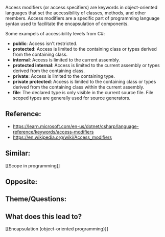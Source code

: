 Access modifiers (or access specifiers) are keywords in object-oriented languages that set the accessibility of classes, methods, and other members. Access modifiers are a specific part of programming language syntax used to facilitate the encapsulation of components. 

Some exampels of accessibility levels from C#:

- **public**: Access isn't restricted.
- **protected**: Access is limited to the containing class or types derived from the containing class.
- **internal**: Access is limited to the current assembly.
- **protected internal**: Access is limited to the current assembly or types derived from the containing class.
- **private**: Access is limited to the containing type.
- **private protected**: Access is limited to the containing class or types derived from the containing class within the current assembly.
- **file**: The declared type is only visible in the current source file. File scoped types are generally used for source generators.

## Reference:
- https://learn.microsoft.com/en-us/dotnet/csharp/language-reference/keywords/access-modifiers 
- https://en.wikipedia.org/wiki/Access_modifiers

## Similar:
[[Scope in programming]]

## Opposite:

## Theme/Questions:

## What does this lead to?
[[Encapsulation (object-oriented programming)]]
